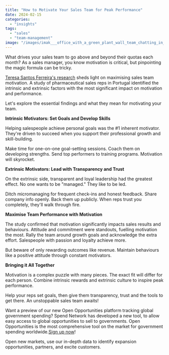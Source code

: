 ```yaml
---
title: "How to Motivate Your Sales Team for Peak Performance"
date: 2024-02-15
categories: 
  - "insights"
tags: 
  - "sales"
  - "team-management"
image: "/images/imak___office_with_a_green_plant_wall_team_chatting_in_the_far__071376bd-50ce-4385-bbe9-738ad147dffe.png"
---
```


What drives your sales team to go above and beyond their quotas each month? As a sales manager, you know motivation is critical, but pinpointing the magic formula can be tricky.

[Teresa Santos Ferreira's research](https://tmstudies.net/index.php/ectms/article/view/964/pdf_45) sheds light on maximising sales team motivation. A study of pharmaceutical sales reps in Portugal identified the intrinsic and extrinsic factors with the most significant impact on motivation and performance.

Let's explore the essential findings and what they mean for motivating your team.

**Intrinsic Motivators: Set Goals and Develop Skills**

Helping salespeople achieve personal goals was the #1 inherent motivator. They're driven to succeed when you support their professional growth and skill-building.

Make time for one-on-one goal-setting sessions. Coach them on developing strengths. Send top performers to training programs. Motivation will skyrocket.

**Extrinsic Motivators: Lead with Transparency and Trust**

On the extrinsic side, transparent and loyal leadership had the greatest effect. No one wants to be "managed." They like to be led.

Ditch micromanaging for frequent check-ins and honest feedback. Share company info openly. Back them up publicly. When reps trust you completely, they'll walk through fire.

**Maximise Team Performance with Motivation**

The study confirmed that motivation significantly impacts sales results and behaviours. Attitude and commitment were standouts, fuelling motivation the most. Rally the team around growth goals and acknowledge the extra effort. Salespeople with passion and loyalty achieve more.

But beware of only rewarding outcomes like revenue. Maintain behaviours like a positive attitude through constant motivators.

**Bringing it All Together**

Motivation is a complex puzzle with many pieces. The exact fit will differ for each person. Combine intrinsic rewards and extrinsic culture to inspire peak performance.

Help your reps set goals, then give them transparency, trust and the tools to get there. An unstoppable sales team awaits!

Want a preview of our new Open Opportunities platform tracking global government spending? Spend Network has developed a new tool, to allow easy access to global opportunities to sell to governments. Open Opportunities is the most comprehensive tool on the market for government spending worldwide.[Sign up now](https://www.openopportunities.co/early-access/)!

Open new markets, use our in-depth data to identify expansion opportunities, partners, and excite customers.
